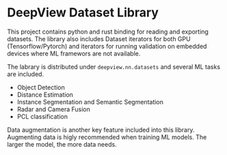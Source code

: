 # DeepView Dataset Library

This project contains python and rust binding for reading and exporting datasets. 
The library also includes Dataset iterators for both GPU (Tensorflow/Pytorch) and 
iterators for running validation on embedded devices where ML framewors are not 
available.

The labrary is distributed under `deepview.nn.datasets` and several ML tasks are included.

- Object Detection
- Distance Estimation
- Instance Segmentation and Semantic Segmentation
- Radar and Camera Fusion
- PCL classification

Data augmentation is another key feature included into this library. Augmenting data
is higly recommended when training ML models. The larger the model, the more data needs.





